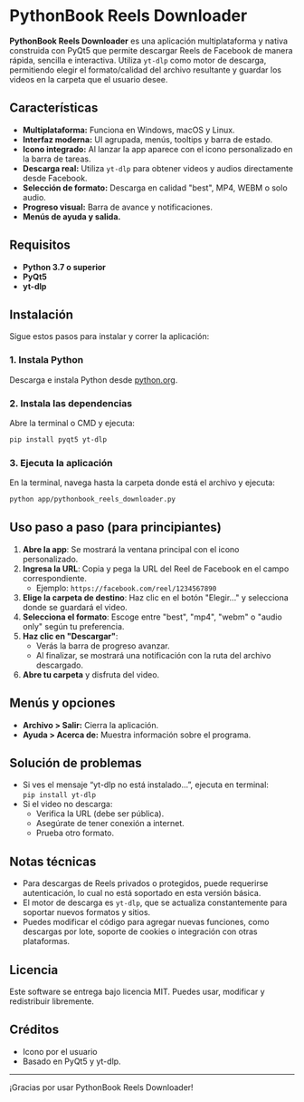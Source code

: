 # PythonBook Reels Downloader

**PythonBook Reels Downloader** es una aplicación multiplataforma y nativa construida con PyQt5 que permite descargar Reels de Facebook de manera rápida, sencilla e interactiva. Utiliza `yt-dlp` como motor de descarga, permitiendo elegir el formato/calidad del archivo resultante y guardar los videos en la carpeta que el usuario desee.

## Características

- **Multiplataforma:** Funciona en Windows, macOS y Linux.
- **Interfaz moderna:** UI agrupada, menús, tooltips y barra de estado.
- **Icono integrado:** Al lanzar la app aparece con el icono personalizado en la barra de tareas.
- **Descarga real:** Utiliza `yt-dlp` para obtener videos y audios directamente desde Facebook.
- **Selección de formato:** Descarga en calidad "best", MP4, WEBM o solo audio.
- **Progreso visual:** Barra de avance y notificaciones.
- **Menús de ayuda y salida.**

## Requisitos

- **Python 3.7 o superior**
- **PyQt5**
- **yt-dlp**

## Instalación

Sigue estos pasos para instalar y correr la aplicación:

### 1. Instala Python

Descarga e instala Python desde [python.org](https://www.python.org/).

### 2. Instala las dependencias

Abre la terminal o CMD y ejecuta:

```bash
pip install pyqt5 yt-dlp
```

### 3. Ejecuta la aplicación

En la terminal, navega hasta la carpeta donde está el archivo y ejecuta:

```bash
python app/pythonbook_reels_downloader.py
```

## Uso paso a paso (para principiantes)

1. **Abre la app**: Se mostrará la ventana principal con el icono personalizado.
2. **Ingresa la URL**: Copia y pega la URL del Reel de Facebook en el campo correspondiente.
   - Ejemplo: `https://facebook.com/reel/1234567890`
3. **Elige la carpeta de destino**: Haz clic en el botón "Elegir..." y selecciona donde se guardará el video.
4. **Selecciona el formato**: Escoge entre "best", "mp4", "webm" o "audio only" según tu preferencia.
5. **Haz clic en "Descargar"**:
   - Verás la barra de progreso avanzar.
   - Al finalizar, se mostrará una notificación con la ruta del archivo descargado.
6. **Abre tu carpeta** y disfruta del video.

## Menús y opciones

- **Archivo > Salir:** Cierra la aplicación.
- **Ayuda > Acerca de:** Muestra información sobre el programa.

## Solución de problemas

- Si ves el mensaje “yt-dlp no está instalado...”, ejecuta en terminal:  
  `pip install yt-dlp`
- Si el video no descarga:
  - Verifica la URL (debe ser pública).
  - Asegúrate de tener conexión a internet.
  - Prueba otro formato.

## Notas técnicas

- Para descargas de Reels privados o protegidos, puede requerirse autenticación, lo cual no está soportado en esta versión básica.
- El motor de descarga es `yt-dlp`, que se actualiza constantemente para soportar nuevos formatos y sitios.
- Puedes modificar el código para agregar nuevas funciones, como descargas por lote, soporte de cookies o integración con otras plataformas.

## Licencia

Este software se entrega bajo licencia MIT. Puedes usar, modificar y redistribuir libremente.

## Créditos

- Icono por el usuario
- Basado en PyQt5 y yt-dlp.

---

¡Gracias por usar PythonBook Reels Downloader!
